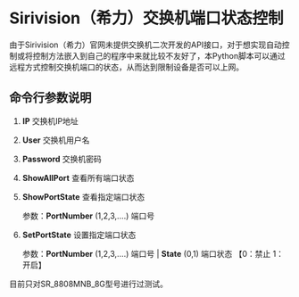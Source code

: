 # Sirivision（希力）交换机端口状态控制

由于Sirivision（希力）官网未提供交换机二次开发的API接口，对于想实现自动控制或将控制方法嵌入到自己的程序中来就比较不友好了，本Python脚本可以通过远程方式控制交换机端口的状态，从而达到限制设备是否可以上网。

## 命令行参数说明
1. **IP** 交换机IP地址

2. **User** 交换机用户名

3. **Password** 交换机密码

4. **ShowAllPort** 查看所有端口状态

5. **ShowPortState** 查看指定端口状态

    参数：**PortNumber** (1,2,3,....) 端口号

6. **SetPortState** 设置指定端口状态

    参数：**PortNumber** (1,2,3,....) 端口号 | **State** (0,1) 端口状态 【0：禁止 1：开启】





目前只对SR_8808MNB_8G型号进行过测试。
